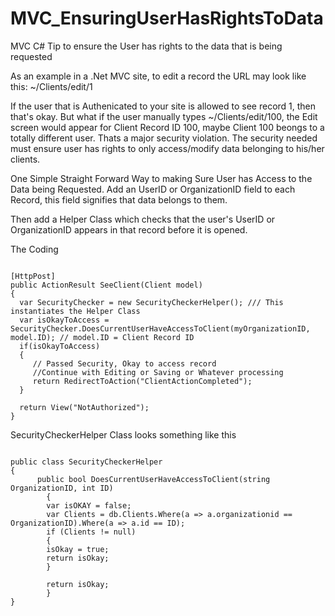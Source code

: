 # MVC_EnsuringUserHasRightsToData
MVC C# Tip to ensure the User has rights to the data that is being requested

As an example in a .Net MVC site, to edit a record the URL may look like this:
~/Clients/edit/1

If the user that is Authenicated to your site is allowed to see record 1, then that's okay.
But what if the user manually types ~/Clients/edit/100, the Edit screen would appear for Client Record ID 100, maybe Client 100 beongs to a totally different user. Thats a major security violation.
The security needed must ensure user has rights to only access/modify data belonging to his/her clients.


One Simple Straight Forward Way to making Sure User has Access to the Data being Requested.
Add an UserID or OrganizationID field to each Record, this field signifies that data belongs to them.

Then add a Helper Class which checks that the user's UserID or OrganizationID appears in that record before it is opened.

The Coding

```

[HttpPost]
public ActionResult SeeClient(Client model)
{
  var SecurityChecker = new SecurityCheckerHelper(); /// This instantiates the Helper Class
  var isOkayToAccess = SecurityChecker.DoesCurrentUserHaveAccessToClient(myOrganizationID, model.ID); // model.ID = Client Record ID
  if(isOkayToAccess)
  {
     // Passed Security, Okay to access record
     //Continue with Editing or Saving or Whatever processing     
     return RedirectToAction("ClientActionCompleted");
  }
  
  return View("NotAuthorized");
}

```

SecurityCheckerHelper Class looks something like this

```

public class SecurityCheckerHelper
{
      public bool DoesCurrentUserHaveAccessToClient(string OrganizationID, int ID)
        {
        var isOKAY = false;
        var Clients = db.Clients.Where(a => a.organizationid == OrganizationID).Where(a => a.id == ID);
        if (Clients != null)
        {
        isOkay = true;
        return isOkay;
        }
        
        return isOkay;
        }
}

```
